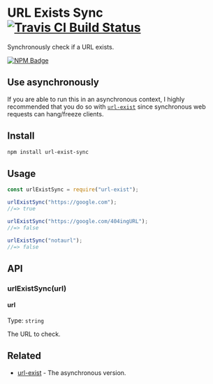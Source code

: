 # URL Exists Sync [![Travis CI Build Status](https://img.shields.io/travis/com/Richienb/url-exist-sync/master.svg?style=for-the-badge)](https://travis-ci.com/Richienb/url-exist-sync)

Synchronously check if a URL exists.

[![NPM Badge](https://nodei.co/npm/url-exist-sync.png)](https://npmjs.com/package/url-exist-sync)

## Use asynchronously

If you are able to run this in an asynchronous context, I highly recommended that you do so with [`url-exist`](https://github.com/Richienb/url-exist) since synchronous web requests can hang/freeze clients.

## Install

```sh
npm install url-exist-sync
```

## Usage

```js
const urlExistSync = require("url-exist");

urlExistSync("https://google.com");
//=> true

urlExistSync("https://google.com/404ingURL");
//=> false

urlExistSync("notaurl");
//=> false
```

## API

### urlExistSync(url)

#### url

Type: `string`

The URL to check.

## Related

- [url-exist](https://github.com/Richienb/url-exist) - The asynchronous version.
